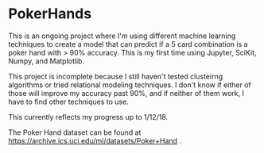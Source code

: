 # PokerHands
This is an ongoing project where I'm using different machine learning techniques to create a model that can predict if a 5 card combination is a poker hand with > 90% accuracy. This is my first time using Jupyter, SciKit, Numpy, and Matplotlib.

This project is incomplete because I still haven't tested clusteirng algorithms or tried relational modeling techniques. I don't know if either of those will improve my accuracy past 90%, and if neither of them work, I have to find other techniques to use.

This currently reflects my progress up to 1/12/18.

The Poker Hand dataset can be found at https://archive.ics.uci.edu/ml/datasets/Poker+Hand . 
